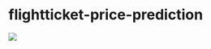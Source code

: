 # flightticket-price-prediction

[![](https://imgur.com/QFn1brs)](https://flightticket-price-prediction.herokuapp.com/)
